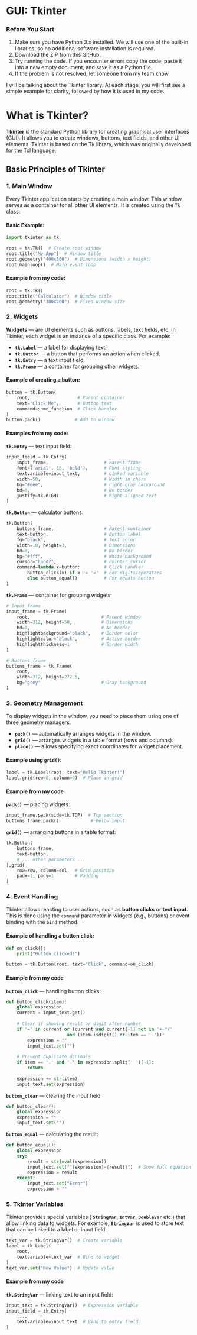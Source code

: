 # GUI: Tkinter

### Before You Start
1. Make sure you have Python 3.x installed. We will use one of the built-in libraries, so no additional software installation is required.
2. Download the ZIP from this GitHub.
3. Try running the code. If you encounter errors copy the code, paste it into a new empty document, and save it as a Python file.
4. If the problem is not resolved, let someone from my team know.

I will be talking about the Tkinter library. At each stage, you will first see a simple example for clarity, followed by how it is used in my code.

# What is Tkinter?

**Tkinter** is the standard Python library for creating graphical user interfaces (GUI). It allows you to create windows, buttons, text fields, and other UI elements. Tkinter is based on the Tk library, which was originally developed for the Tcl language.

## Basic Principles of Tkinter

### 1. Main Window
Every Tkinter application starts by creating a main window. This window serves as a container for all other UI elements. It is created using the `Tk` class:

#### Basic Example:
```python
import tkinter as tk

root = tk.Tk()  # Create root window
root.title("My App")  # Window title
root.geometry("400x500")  # Dimensions (width x height)
root.mainloop()  # Main event loop
```

#### Example from my code:
```python
root = tk.Tk()
root.title("Calculator")  # Window title
root.geometry("300x400")  # Fixed window size
```




### 2. Widgets

**Widgets** — are UI elements such as buttons, labels, text fields, etc. In Tkinter, each widget is an instance of a specific class. For example:

- **`tk.Label`** — a label for displaying text.
- **`tk.Button`** — a button that performs an action when clicked.
- **`tk.Entry`** — a text input field.
- **`tk.Frame`** — a container for grouping other widgets.



#### Example of creating a button:
```python
button = tk.Button(
    root,                  # Parent container
    text="Click Me",       # Button text
    command=some_function  # Click handler
)
button.pack()             # Add to window
```


#### Examples from my code:

**`tk.Entry`** — text input field:
```python
input_field = tk.Entry(
    input_frame,                     # Parent frame
    font=('arial', 18, 'bold'),      # Font styling
    textvariable=input_text,         # Linked variable
    width=50,                        # Width in chars
    bg="#eee",                       # Light gray background
    bd=0,                            # No border
    justify=tk.RIGHT                 # Right-aligned text
)
```

**`tk.Button`** — calculator buttons:
```python
tk.Button(
    buttons_frame,                   # Parent container
    text=button,                     # Button label
    fg="black",                      # Text color
    width=10, height=3,              # Dimensions
    bd=0,                            # No border
    bg="#fff",                       # White background
    cursor="hand2",                  # Pointer cursor
    command=lambda x=button:         # Click handler
        button_click(x) if x != '='  # For digits/operators
        else button_equal()          # For equals button
)
```

**`tk.Frame`** — container for grouping widgets:
```python
# Input frame
input_frame = tk.Frame(
    root,                           # Parent window
    width=312, height=50,           # Dimensions
    bd=0,                           # No border
    highlightbackground="black",    # Border color
    highlightcolor="black",         # Active border
    highlightthickness=1            # Border width
)

# Buttons frame
buttons_frame = tk.Frame(
    root,
    width=312, height=272.5,
    bg="grey"                       # Gray background
)
```




### 3. Geometry Management

To display widgets in the window, you need to place them using one of three geometry managers:

- **`pack()`** — automatically arranges widgets in the window.
- **`grid()`** — arranges widgets in a table format (rows and columns).
- **`place()`** — allows specifying exact coordinates for widget placement.

#### Example using **`grid()`**:

```python
label = tk.Label(root, text="Hello Tkinter!")
label.grid(row=0, column=0)  # Place in grid
```


#### Example from my code

**`pack()`** — placing widgets:
```python
input_frame.pack(side=tk.TOP)  # Top section
buttons_frame.pack()            # Below input
```

**`grid()`** — arranging buttons in a table format:
```python
tk.Button(
    buttons_frame,
    text=button,
    # ... other parameters ...
).grid(
    row=row, column=col,  # Grid position
    padx=1, pady=1        # Padding
)
```



### 4. Event Handling

Tkinter allows reacting to user actions, such as **button clicks** or **text input**. This is done using the `command` parameter in widgets (e.g., buttons) or event binding with the `bind` method.

#### Example of handling a button click:
```python
def on_click():
    print("Button clicked!")

button = tk.Button(root, text="Click", command=on_click)
```

#### Example from my code

**`button_click`**  — handling button clicks:
```python
def button_click(item):
    global expression
    current = input_text.get()
    
    # Clear if showing result or digit after number
    if '=' in current or (current and current[-1] not in '+-*/' 
                       and (item.isdigit() or item == '.')):
        expression = ""
        input_text.set("")
    
    # Prevent duplicate decimals
    if item == '.' and '.' in expression.split(' ')[-1]:
        return
    
    expression += str(item)
    input_text.set(expression)
```

**`button_clear`** — clearing the input field:
```python
def button_clear():
    global expression
    expression = ""
    input_text.set("")
```

**`button_equal`** — calculating the result:
```python
def button_equal():
    global expression
    try:
        result = str(eval(expression))
        input_text.set(f"{expression}={result}")  # Show full equation
        expression = result
    except:
        input_text.set("Error")
        expression = ""
```


### 5. Tkinter Variables

Tkinter provides special variables ( **`StringVar`**,  **`IntVar`**,  **`DoubleVar`** etc.) that allow linking data to widgets. For example, **`StringVar`** is used to store text that can be linked to a label or input field.

```python
text_var = tk.StringVar()  # Create variable
label = tk.Label(
    root,
    textvariable=text_var  # Bind to widget
)
text_var.set("New Value")  # Update value
```

#### Example from my code
**`tk.StringVar`** — linking text to an input field:
```python
input_text = tk.StringVar()  # Expression variable
input_field = tk.Entry(
    ...,
    textvariable=input_text  # Bind to entry field
)
```
